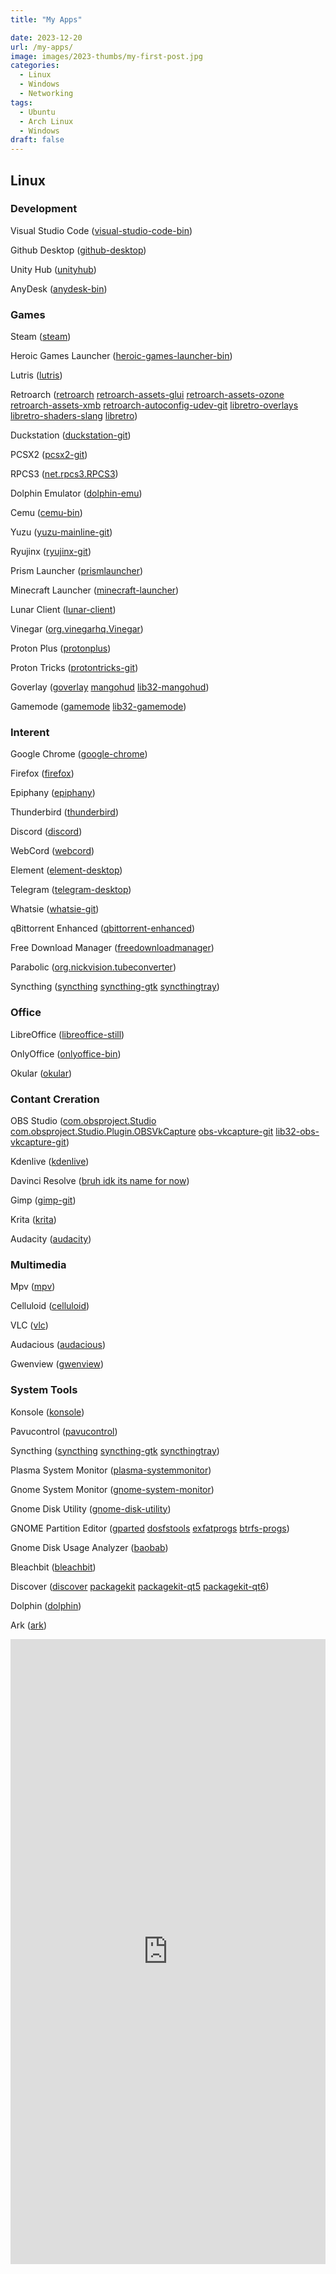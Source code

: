 ```yaml
---
title: "My Apps"

date: 2023-12-20
url: /my-apps/
image: images/2023-thumbs/my-first-post.jpg
categories:
  - Linux
  - Windows
  - Networking
tags:
  - Ubuntu
  - Arch Linux
  - Windows
draft: false
---
```

## Linux
### Development
Visual Studio Code ([visual-studio-code-bin](https://aur.archlinux.org/packages/visual-studio-code-bin))

Github Desktop ([github-desktop](https://aur.archlinux.org/packages/github-desktop))

Unity Hub ([unityhub](https://aur.archlinux.org/packages/unityhub))

AnyDesk ([anydesk-bin](https://aur.archlinux.org/packages/anydesk-bin))

### Games

Steam ([steam](https://archlinux.org/packages/multilib/x86_64/steam))

Heroic Games Launcher ([heroic-games-launcher-bin](https://aur.archlinux.org/packages/heroic-games-launcher-bin))

Lutris ([lutris](https://archlinux.org/packages/extra/any/lutris))

Retroarch ([retroarch](https://archlinux.org/packages/extra/x86_64/retroarch) [retroarch-assets-glui](https://archlinux.org/packages/extra/any/retroarch-assets-glui) [retroarch-assets-ozone](https://archlinux.org/packages/extra/any/retroarch-assets-ozone) [retroarch-assets-xmb](https://archlinux.org/packages/extra/any/retroarch-assets-xmb) [retroarch-autoconfig-udev-git](https://aur.archlinux.org/packages/retroarch-autoconfig-udev-git) [libretro-overlays](https://archlinux.org/packages/extra/any/libretro-overlays) [libretro-shaders-slang](https://archlinux.org/packages/extra/any/libretro-shaders-slang) [libretro](https://archlinux.org/groups/x86_64/libretro))

Duckstation ([duckstation-git](https://aur.archlinux.org/packages/duckstation-git))

PCSX2 ([pcsx2-git](https://aur.archlinux.org/packages/pcsx2-git))

RPCS3 ([net.rpcs3.RPCS3](https://flathub.org/apps/net.rpcs3.RPCS3))

Dolphin Emulator ([dolphin-emu](https://archlinux.org/packages/extra/x86_64/dolphin-emu))

Cemu ([cemu-bin](https://aur.archlinux.org/packages/cemu-bin))

Yuzu ([yuzu-mainline-git](https://aur.archlinux.org/packages/yuzu-mainline-git))

Ryujinx ([ryujinx-git](https://aur.archlinux.org/packages/ryujinx-git))

Prism Launcher ([prismlauncher](https://aur.archlinux.org/packages/prismlauncher))

Minecraft Launcher ([minecraft-launcher](https://aur.archlinux.org/packages/minecraft-launcher))

Lunar Client ([lunar-client](https://aur.archlinux.org/packages/lunar-client))

Vinegar ([org.vinegarhq.Vinegar](https://flathub.org/apps/org.vinegarhq.Vinegar))

Proton Plus ([protonplus](https://aur.archlinux.org/packages/protonplus))

Proton Tricks ([protontricks-git](https://aur.archlinux.org/packages/protontricks-git))

Goverlay ([goverlay](https://archlinux.org/packages/extra/x86_64/goverlay) [mangohud](https://archlinux.org/packages/extra/x86_64/mangohud) [lib32-mangohud](https://archlinux.org/packages/multilib/x86_64/lib32-mangohud))

Gamemode ([gamemode](https://archlinux.org/packages/extra/x86_64/gamemode) [lib32-gamemode](https://archlinux.org/packages/multilib/x86_64/lib32-gamemode))

### Interent

Google Chrome ([google-chrome](https://aur.archlinux.org/packages/google-chrome))

Firefox ([firefox](https://archlinux.org/packages/extra/x86_64/firefox))

Epiphany ([epiphany](https://archlinux.org/packages/extra/x86_64/epiphany))

Thunderbird ([thunderbird](https://archlinux.org/packages/extra/x86_64/thunderbird))

Discord ([discord](https://archlinux.org/packages/extra/x86_64/discord))

WebCord ([webcord](https://aur.archlinux.org/packages/webcord))

Element ([element-desktop](https://archlinux.org/packages/extra/x86_64/element-desktop))

Telegram ([telegram-desktop](https://archlinux.org/packages/extra/x86_64/telegram-desktop))

Whatsie ([whatsie-git](https://aur.archlinux.org/packages/whatsie-git))

qBittorrent Enhanced ([qbittorrent-enhanced](https://aur.archlinux.org/packages/qbittorrent-enhanced))

Free Download Manager ([freedownloadmanager](https://aur.archlinux.org/packages/freedownloadmanager))

Parabolic ([org.nickvision.tubeconverter](https://flathub.org/apps/org.nickvision.tubeconverter))

Syncthing ([syncthing](https://archlinux.org/packages/extra/x86_64/syncthing) [syncthing-gtk](https://aur.archlinux.org/packages/syncthing-gtk) [syncthingtray](https://aur.archlinux.org/packages/syncthingtray))


### Office

LibreOffice ([libreoffice-still](https://archlinux.org/packages/extra/x86_64/libreoffice-still))

OnlyOffice ([onlyoffice-bin](https://aur.archlinux.org/packages/onlyoffice-bin))

Okular ([okular](https://archlinux.org/packages/extra/x86_64/okular))

### Contant Creration

OBS Studio ([com.obsproject.Studio](https://flathub.org/apps/com.obsproject.Studio) [com.obsproject.Studio.Plugin.OBSVkCapture]() [obs-vkcapture-git](https://aur.archlinux.org/packages/obs-vkcapture-git) [lib32-obs-vkcapture-git](https://pkgs.org/download/lib32-obs-vkcapture-git))

Kdenlive ([kdenlive](https://archlinux.org/packages/extra/x86_64/kdenlive))

Davinci Resolve ([bruh idk its name for now](https://www.blackmagicdesign.com/products/davinciresolve))

Gimp ([gimp-git](https://aur.archlinux.org/packages/gimp-git))

Krita ([krita](https://archlinux.org/packages/extra/x86_64/krita))

Audacity ([audacity](https://archlinux.org/packages/extra/x86_64/audacity))

### Multimedia

Mpv ([mpv](https://archlinux.org/packages/extra/x86_64/mpv))

Celluloid ([celluloid](https://archlinux.org/packages/extra/x86_64/celluloid))

VLC ([vlc](https://archlinux.org/packages/extra/x86_64/vlc))

Audacious ([audacious](https://archlinux.org/packages/extra/x86_64/audacious))

Gwenview ([gwenview](https://archlinux.org/packages/extra/x86_64/gwenview))

### System Tools

Konsole ([konsole](https://archlinux.org/packages/extra/x86_64/konsole))

Pavucontrol ([pavucontrol](https://archlinux.org/packages/extra/x86_64/pavucontrol))

Syncthing ([syncthing](https://archlinux.org/packages/extra/x86_64/syncthing) [syncthing-gtk](https://aur.archlinux.org/packages/syncthing-gtk) [syncthingtray](https://aur.archlinux.org/packages/syncthingtray))

Plasma System Monitor ([plasma-systemmonitor](https://archlinux.org/packages/extra/x86_64/plasma-systemmonitor))

Gnome System Monitor ([gnome-system-monitor](https://archlinux.org/packages/extra/x86_64/gnome-system-monitor))

Gnome Disk Utility ([gnome-disk-utility](https://archlinux.org/packages/extra/x86_64/gnome-disk-utility))

GNOME Partition Editor ([gparted](https://archlinux.org/packages/extra/x86_64/gparted)  [dosfstools](https://archlinux.org/packages/core/x86_64/dosfstools) [exfatprogs](https://archlinux.org/packages/extra/x86_64/exfatprogs) [btrfs-progs](https://archlinux.org/packages/core/x86_64/btrfs-progs))

Gnome Disk Usage Analyzer ([baobab](https://archlinux.org/packages/extra/x86_64/baobab))

Bleachbit ([bleachbit](https://archlinux.org/packages/extra/any/bleachbit))

Discover ([discover](https://archlinux.org/packages/extra/x86_64/discover) [packagekit](https://archlinux.org/packages/extra/x86_64/packagekit) [packagekit-qt5](https://archlinux.org/packages/extra/x86_64/packagekit-qt5) [packagekit-qt6](https://archlinux.org/packages/extra/x86_64/packagekit-qt6))

Dolphin ([dolphin](https://archlinux.org/packages/extra/x86_64/dolphin))

Ark ([ark](https://archlinux.org/packages/extra/x86_64/ark))


<!DOCTYPE html>
<html lang="en">
<head>
    <meta charset="UTF-8">
    <meta name="viewport" content="width=device-width, initial-scale=1.0">
    <title>Arch Linux Wiki Viewer</title>
</head>
<body>
    <iframe src="https://wiki.archlinux.org/" width="100%" height="1000px" frameborder="0"></iframe>
</body>
</html>
